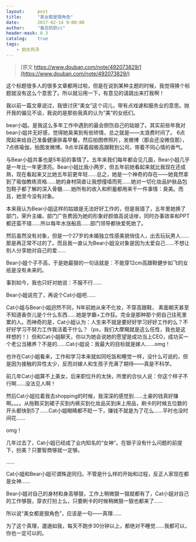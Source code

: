 ```yaml
---
layout:     post
title:      "美女都是狠角色"
date:       2017-02-14 9:00:00
author:     "毒舌奶奶cc"
header-mask: 0.3
catalog:    true
tags:
    - 励志鸡汤
---
```

> [原文 https://www.douban.com/note/492073829/](https://www.douban.com/note/492073829/)

这个标题很多人的很多文章都用过啦，但是在说到某种主题的时候，我觉得换个标题就没有这么个意思了。所以就沿用一下，有意见的请跳出来打我啊！

我以前一篇文章说过，我很讨厌“美女”这个词儿，带有点戏谑和服务业的意思。抛开我的偏见不谈，我说的是那些我真的认为“美”的女纸们。

bear小姐。是我这么多年工作中遇到的最会捯饬自己的姑娘了。其实前些年我对bear小姐并无好感，觉得她臭美到有些矫情，总之就是——太浪费时间了。 6点爬起来给自己准备健康排毒早餐，然后拍图修照片，发微博（那会还没微信那），7点练瑜伽，拍图发微博。9点半踩着超极高跟鞋到公司，带着不同心情的香气。

与Bear小姐共事也是5年前的事情了。五年来我们每年都会见几面，Bear小姐几乎是一年比一年更漂亮。Bear小姐比我小两岁，但五年前她看起来就比我现在还成熟，现在看起来又比她五年前更年轻……总之，她是一个神奇的存在——她竟然拿到了瑜伽教练资格……她的身材简直让我想撞墙而死……她对一切化妆品护肤品包包鞋子都了解的深入骨髓……她所有的收入和积蓄都用来干一件事情：臭美。而且，她至今没有对象。

本来我认为Bear小姐这样的姑娘是无法好好工作的，但是我错了，五年里她换了部门，荣升主编，部门广告费因为她的形象好颜值高说话嗲，同时办事效率和PPT都还蛮不错……所以每年水涨船高……部门领导都快爱死她了。

然后虽然没有对象，但是一个27岁的未婚独立性感美貌俏佳人，出去玩玩男人……那是再正常不过的了。而且我一直认为Bear小姐没对象是因为太爱自己……不想让别人分享她对自己的爱……

Bear小姐个子不高，于是她最狠的一句话就是：不能穿12cm高跟鞋健步如飞的女纸是没有未来的。

事到如今，我也只好对她说：不服不行……

Bear小姐说完了，再说个Cat小姐吧……

Cat小姐与Bear小姐迥然不同，N年前她从来不化妆，不穿高跟鞋， 素面朝天甚至不知道香奈儿是个什么东西……她是学霸+工作狂。完全是那种那个把自己往死里累的人。而神奇的是，Cat小姐认为：人生来不就是要好好学习好好工作的么？不好好学习不努力工作我活着干什么？（ps，我们大摩羯就是这么任性，我也是这样想的！）但和Cat小姐聊天，你以为她会说她的愿望是成功当上CEO，成功买一个老公当猪养？不是的……Cat小姐说：我最大的目标就是嫁人……omg！

也许在Cat小姐看来，工作和学习本来就如同吃饭和睡觉一样，没什么可说的，但是因为接触的异性太少，反而对嫁人和生孩子充满了期待——真是不科学。

前几年Cat小姐算不上美女，后来职位升的太快，所里的合伙人说：你这个样子不行啊……没法见人啊！

然后Cat小姐拉着我去shopping的时候，我深深的感觉到……土豪的钱真好赚啊。。。。从拖鞋买到裙子买到内裤买到化妆品买到床上用品，刷卡的时候五位数的开头都快到5了……Cat小姐眼睛都不眨一下，赚钱不就是为了花么……平时也没时间花……

omg！

几年过去了，Cat小姐已经成了业内知名的“女神”。在银子没有什么问题的前提下，扮美？只要智商够就一定够。

……

Cat小姐和Bear小姐可谓殊途同归。不管是什么样的开始和过程，反正人家现在都是女神……

Bear小姐对自己的身材和身高够狠，工作上稍微狠一狠就都有了，Cat小姐对自己的工作够狠，穿衣打扮上么，只要刷卡的时候稍微狠一狠也都来了……

所以说“美女都是狠角色”，应该是一句——真理……

为了这个真理，邋遢如我，每天不跑步30分钟以上，都绝对不睡觉……我都可以，你也一定可以的。
